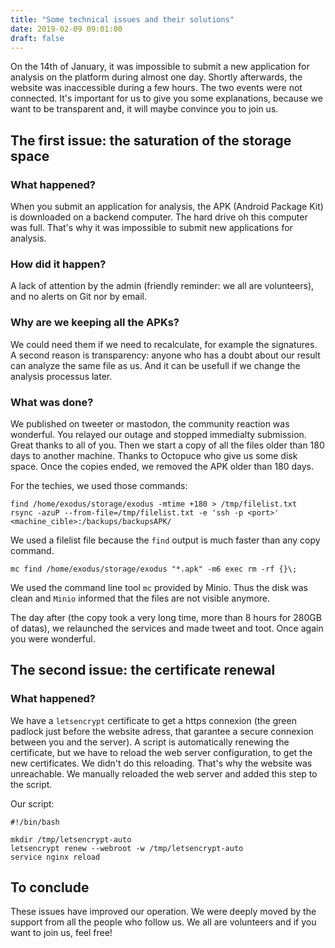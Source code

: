 ```yaml
---
title: "Some technical issues and their solutions"
date: 2019-02-09 09:01:00
draft: false
---
```


On the 14th of January, it was impossible to submit a new application for analysis on the platform during almost one day. Shortly afterwards, the website was inaccessible during a few hours. The two events were not connected. It's important for us to give you some explanations, because we want to be transparent and, it will maybe convince you to join us.  

## The first issue: the saturation of the storage space

### What happened?

When you submit an application for analysis, the APK (Android Package Kit) is downloaded on a backend computer. The hard drive oh this computer was full. That's why it was impossible to submit new applications for analysis.

### How did it happen?

A lack of attention by the admin (friendly reminder: we all are volunteers), and no alerts on Git nor by email.

### Why are we keeping all the APKs?

 We could need them if we need to recalculate, for example the signatures.
A second reason is transparency: anyone who has a doubt about our result can analyze the same file as us.
And it can be usefull if we change the analysis processus later.

### What was done?

We published on tweeter or mastodon, the community reaction was wonderful. You relayed our outage and stopped immedialty submission. Great thanks to all of you.
Then we start a copy of all the files older than 180 days to another machine. Thanks to Octopuce who give us some disk space. Once the copies ended, we removed the APK older than 180 days.

For the techies, we used those commands:

```
find /home/exodus/storage/exodus -mtime +180 > /tmp/filelist.txt
rsync -azuP --from-file=/tmp/filelist.txt -e 'ssh -p <port>' <machine_cible>:/backups/backupsAPK/
```

We used a filelist file because the `find` output is much faster than any copy command.

```
mc find /home/exodus/storage/exodus "*.apk" -m6 exec rm -rf {}\;
```

We used the command line tool `mc` provided by Minio. Thus the disk was clean and `Minio` informed that the files are not visible anymore.

The day after (the copy took a very long time, more than 8 hours for 280GB of datas), we relaunched the services and made tweet and toot. Once again you were wonderful.

## The second issue: the certificate renewal

### What happened?

We have a `letsencrypt` certificate to get a https connexion (the green padlock just before the website adress, that garantee a secure connexion between you and the server).
A script is automatically renewing the certificate, but we have to reload the web server configuration, to get the new certificates. We didn't do this reloading. That's why the website was unreachable.
We manually reloaded the web server and added this step to the script.

Our script:

```
#!/bin/bash

mkdir /tmp/letsencrypt-auto
letsencrypt renew --webroot -w /tmp/letsencrypt-auto
service nginx reload
```

## To conclude

These issues have improved our operation. We were deeply moved by the support from all the people who follow us. We all are volunteers and if you want to join us, feel free!
